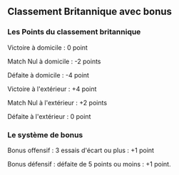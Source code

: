 ## Classement Britannique avec bonus

### Les Points du classement britannique

Victoire à domicile : 0 point

Match Nul à domicile : -2 points

Défaite à domicile : -4 point

Victoire à l'extérieur : +4 point

Match Nul à l'extérieur : +2 points

Défaite à l'extérieur : 0 point


### Le système de bonus

Bonus offensif : 3 essais d'écart ou plus : +1 point

Bonus défensif : défaite de 5 points ou moins : +1 point.